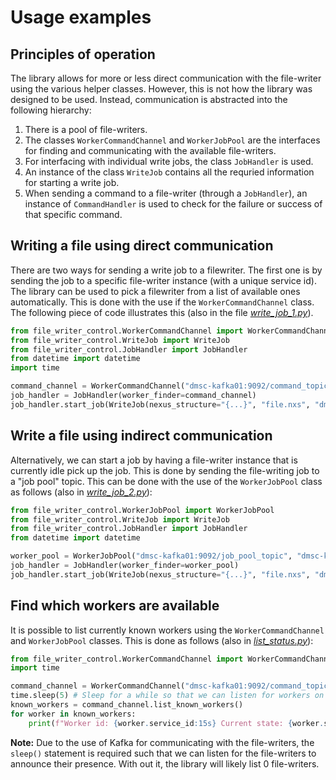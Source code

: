 # Usage examples

## Principles of operation

The library allows for more or less direct communication with the file-writer using the various helper classes. However, this is not how the library was designed to be used. Instead, communication is abstracted into the following hierarchy:

1. There is a pool of file-writers.
2. The classes `WorkerCommandChannel` and `WorkerJobPool` are the interfaces for finding and communicating with the available file-writers.
3. For interfacing with individual write jobs, the class `JobHandler` is used.
4. An instance of the class `WriteJob` contains all the requried information for starting a write job.
5. When sending a command to a file-writer (through a `JobHandler`), an instance of `CommandHandler` is used to check for the failure or success of that specific command.

## Writing a file using direct communication

There are two ways for sending a write job to a filewriter. The first one is by sending the job to a specific file-writer instance (with a unique service id). The library can be used to pick a filewriter from a list of available ones automatically. This is done with the use if the `WorkerCommandChannel` class. The following piece of code illustrates this (also in the file [*write_job_1.py*](write_job_1.py)).

```python
from file_writer_control.WorkerCommandChannel import WorkerCommandChannel
from file_writer_control.WriteJob import WriteJob
from file_writer_control.JobHandler import JobHandler
from datetime import datetime
import time

command_channel = WorkerCommandChannel("dmsc-kafka01:9092/command_topic")
job_handler = JobHandler(worker_finder=command_channel)
job_handler.start_job(WriteJob(nexus_structure="{...}", "file.nxs", "dmsc-kafka01:9092", datetime.now()))
```

## Write a file using indirect communication

Alternatively, we can start a job by having a file-writer instance that is currently idle pick up the job. This is done by sending the file-writing job to a "job pool" topic. This can be done with the use of the `WorkerJobPool` class as follows (also in [*write_job_2.py*](write_job_2.py)):

```python
from file_writer_control.WorkerJobPool import WorkerJobPool
from file_writer_control.WriteJob import WriteJob
from file_writer_control.JobHandler import JobHandler
from datetime import datetime

worker_pool = WorkerJobPool("dmsc-kafka01:9092/job_pool_topic", "dmsc-kafka01:9092/command_topic")
job_handler = JobHandler(worker_finder=worker_pool)
job_handler.start_job(WriteJob(nexus_structure="{...}", "file.nxs", "dmsc-kafka01:9092", datetime.now()))
```

## Find which workers are available

It is possible to list currently known workers using the `WorkerCommandChannel` and `WorkerJobPool` classes. This is done as follows (also in [*list_status.py*](list_workers.py)):

```python
from file_writer_control.WorkerCommandChannel import WorkerCommandChannel
import time

command_channel = WorkerCommandChannel("dmsc-kafka01:9092/command_topic")
time.sleep(5) # Sleep for a while so that we can listen for workers on the topic
known_workers = command_channel.list_known_workers()
for worker in known_workers:
    print(f"Worker id: {worker.service_id:15s} Current state: {worker.state}")
```

**Note:** Due to the use of Kafka for communicating with the file-writers, the `sleep()` statement is required such that we can listen for the file-writers to announce their presence. With out it, the library will likely list 0 file-writers.
